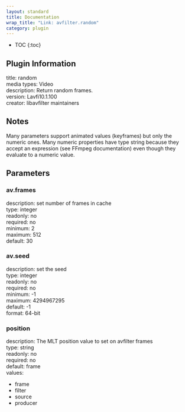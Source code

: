 ```yaml
---
layout: standard
title: Documentation
wrap_title: "Link: avfilter.random"
category: plugin
---
```

* TOC
{:toc}

## Plugin Information

title: random  
media types:
Video  
description: Return random frames.  
version: Lavfi10.1.100  
creator: libavfilter maintainers  

## Notes

Many parameters support animated values (keyframes) but only the numeric ones. Many numeric properties have type string because they accept an expression (see FFmpeg documentation) even though they evaluate to a numeric value.

## Parameters

### av.frames

  
description:
set number of frames in cache  
type: integer  
readonly: no  
required: no  
minimum: 2  
maximum: 512  
default: 30  

### av.seed

  
description:
set the seed  
type: integer  
readonly: no  
required: no  
minimum: -1  
maximum: 4294967295  
default: -1  
format: 64-bit  

### position

  
description:
The MLT position value to set on avfilter frames  
type: string  
readonly: no  
required: no  
default: frame  
values:  

* frame
* filter
* source
* producer

